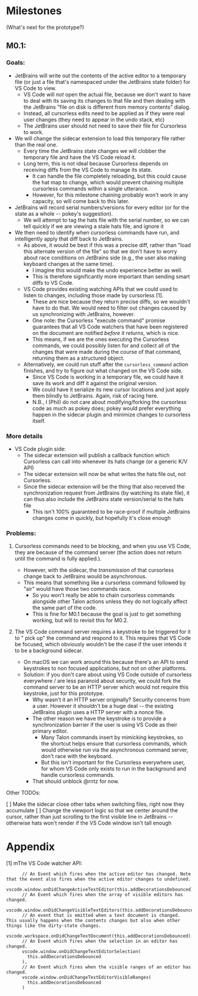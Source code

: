 # Milestones

(What's next for the prototype?)

## M0.1:

### Goals:

- JetBrains will write out the contents of the active editor to a temporary
  file (or just a file that's namespaced under the JetBrains state folder) for
  VS Code to view.
    - VS Code will _not_ open the actual file, because we don't want to have to
      deal with its saving its changes to that file and then dealing with the
      JetBrains "file on disk is different from memory contents" dialog.
    - Instead, all cursorless edits need to be applied as if they were real user
      changes (they need to appear in the undo stack, etc)
    - The JetBrains user should not need to save their file for Cursorless to
      work.
- We will change the sidecar extension to load this temporary file rather than
  the real one.
    - Every time the JetBrains state changes we will clobber the temporary file
      and have the VS Code reload it.
    - Long term, this is not ideal because Cursorless depends on receiving diffs
      from the VS Code to manage its state.
        - It can handle the file completely reloading, but this could cause the
          hat map to change, which would prevent chaining multiple cursorless
          commands within a single utterance.
        - However, for this milestone chaining probably won't work in any capacity,
          so will come back to this later.
- JetBrains will record serial numbers/versions for every editor (or for the
  state as a whole -- pokey's suggestion).
    - We will attempt to tag the hats file with the serial number, so we can
      tell quickly if we are viewing a stale hats file, and ignore it
- We then need to identify when cursorless commands have run, and intelligently
  apply that diff back to JetBrains.
    - As above, it would be best if this was a precise diff, rather than "load
      this alternate version of the file" so that we don't have to worry about
      race conditions on JetBrains side (e.g., the user also making keyboard
      changes at the same time).
        - I imagine this would make the undo experience better as well.
        - This is therefore significantly more important than sending smart
          diffs to VS Code.
    - VS Code provides existing watching APIs that we could used to listen to
      changes, including those made by cursorless [1].
        - These are nice because they return precise diffs, so we wouldn't have
          to do that. We would need to filter out changes caused by us
          synchronizing with JetBrains, however.
        - One note: the Cursorless "execute command" promise guarantees that all
          VS Code watchers that have been registered on the document are
          notified _before it returns_, which is nice.
        - This means, if we are the ones executing the Cursorless commands, we
          could possibly listen for and collect all of the changes that were
          made during the course of that command, returning them as a structured
          object.
    - Alternatively, we could run stuff after the `cursorless_command`
      action finishes, and try to figure out what changed on the VS Code side.
        - Since VS Code is working in a temporary file, we could have it save
          its work and diff it against the original version.
        - We could have it serialize its new cursor locations and just apply
          them blindly to JetBrains. Again, risk of racing here.
        - N.B., I (Phil) do not care about modifying/forking the cursorless code
          as much as pokey does; pokey would prefer everything happen in the
          sidecar plugin and minimize changes to cursorless itself.

### More details

- VS Code plugin side:
    - The sidecar extension will publish a callback function which Cursorless
      can call into whenever its hats change (or a generic K/V API)
    - The sidecar extension will now be what writes the hats file out, not
      Cursorless.
    - Since the sidecar extension will be the thing that also received the
      synchronization request from JetBrains (by watching its state file), it
      can thus also include the JetBrains state version/serial to the hats file
        - This isn't 100% guaranteed to be race-proof if multiple JetBrains
          changes come in quickly, but hopefully it's close enough

### Problems:

1. Cursorless commands need to be blocking, and when you use VS Code, they are
   because of the command server (the action does not return until the command
   is fully applied.).
    - However, with the sidecar, the _transmission_ of that cursorless change
      back to JetBrains would be asynchronous.
    - This means that something like a cursorless command followed by "air"
      would have those two commands race.
        - So you won't really be able to chain cursorless commands alongside
          other Talon actions unless they do not logically affect the same part
          of the code.
        - This is fine for M0.1 because the goal is just to get something
          working, but will to revisit this for M0.2.

2. The VS Code command server requires a keystroke to be triggered for it to "
   pick up" the command and respond to it. This requires that VS Code be
   focused, which obviously wouldn't be the case if the user intends it to be a
   background sidecar.
    - On macOS we can work around this because there's an API to send keystrokes
      to non focused applications, but not on other platforms.
    - Solution: if you don't care about using VS Code outside of cursorless
      everywhere / are less paranoid about security, we could fork the command
      server to be an HTTP server which would not require this keystroke, just
      for this prototype.
        - Why wasn't it an HTTP server originally? Security concerns from a
          user. However it shouldn't be a huge deal -- the existing JetBrains
          plugin uses a HTTP server with a nonce file.
        - The other reason we have the keystroke is to provide a synchronization
          barrier if the user is using VS Code as their primary editor.
            - Many Talon commands insert by mimicking keystrokes, so the
              shortcut helps ensure that cursorless commands, which would
              otherwise run via the asynchronous command server, don't race with
              the keyboard.
            - But this isn't important for the Cursorless everywhere user, for
              whom VS Code only exists to run in the background and handle
              cursorless commands.
        - That should unblock @rntz for now.

Other TODOs:

[ ] Make the sidecar close other tabs when switching files, right now they
accumulate
[ ] Change the viewport logic so that we center around the cursor, rather than
just scrolling to the first visible line in JetBrains -- otherwise hats won't
render if the VS Code window isn't tall enough

# Appendix

[1] mThe VS Code watcher API:

```
      // An Event which fires when the active editor has changed. Note that the event also fires when the active editor changes to undefined.
      vscode.window.onDidChangeActiveTextEditor(this.addDecorationsDebounced),
      // An Event which fires when the array of visible editors has changed.
      vscode.window.onDidChangeVisibleTextEditors(this.addDecorationsDebounced),
      // An event that is emitted when a text document is changed. This usually happens when the contents changes but also when other things like the dirty-state changes.
      vscode.workspace.onDidChangeTextDocument(this.addDecorationsDebounced),
      // An Event which fires when the selection in an editor has changed.
      vscode.window.onDidChangeTextEditorSelection(
        this.addDecorationsDebounced
      ),
      // An Event which fires when the visible ranges of an editor has changed.
      vscode.window.onDidChangeTextEditorVisibleRanges(
        this.addDecorationsDebounced
      )
```
